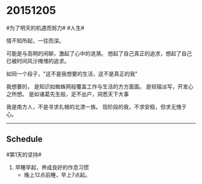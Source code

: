 # 20151205 

#为了明天的机遇而努力#
#人生#

情不知所起，一往而深。

可能是与高明的闲聊，激起了心中的涟漪。
想起了自己真正的追求，想起了自己已被时间风沙掩埋的追求。

如同一个段子，"这不是我想要的生活，这不是真正的我"

我想要的，
是知识如蜘蛛网般覆盖工作与生活的方方面面。
是轻描淡写，开发心之所想。
是如诸葛先生般，足不出户，洞悉天下大事

我是南方人，不是寻求扎根的北漂一族。
现阶段的我，不求安稳，但求无愧于心。

---------------------------

## Schedule 

#第1天的坚持#

1. 早睡早起，养成良好的作息习惯
    - 晚上12点前睡，早上7点起。
